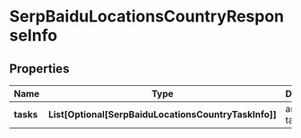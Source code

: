 # SerpBaiduLocationsCountryResponseInfo


## Properties

| Name | Type | Description | Notes |
|------------ | ------------- | ------------- | -------------|
**tasks** | **List[Optional[SerpBaiduLocationsCountryTaskInfo]]** | array of tasks |[optional]|